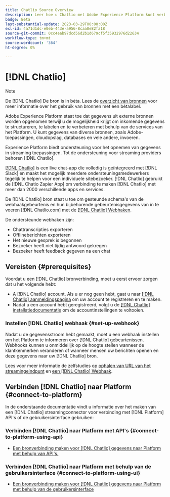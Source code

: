 ```yaml
---
title: Chatlio Source Overview
description: Leer hoe u Chatlio met Adobe Experience Platform kunt verbinden met behulp van API's of de gebruikersinterface door gebruik te maken van webhaken
badge: Beta
last-substantial-update: 2023-03-29T00:00:00Z
exl-id: 4a71d1dc-e0eb-443e-a956-8caa0e82fa18
source-git-commit: 0cc4eab97dcd56d2b1d679cf5f35932976d22634
workflow-type: tm+mt
source-wordcount: '364'
ht-degree: 0%

---
```


# [!DNL Chatlio]

>[!NOTE]
>
>De [!DNL Chatlio] De bron is in bèta. Lees de [overzicht van bronnen](../../home.md#terms-and-conditions) voor meer informatie over het gebruik van bronnen met een bètalabel.

Adobe Experience Platform staat toe dat gegevens uit externe bronnen worden opgenomen terwijl u de mogelijkheid krijgt om inkomende gegevens te structureren, te labelen en te verbeteren met behulp van de services van het Platform. U kunt gegevens van diverse bronnen, zoals Adobe-toepassingen, cloudopslag, databases en vele andere, invoeren.

Experience Platform biedt ondersteuning voor het opnemen van gegevens in streaming toepassingen. Tot de ondersteuning voor streaming providers behoren [!DNL Chatlio].

[[!DNL Chatlio]](https://chatlio.com/) is een live chat-app die volledig is geïntegreerd met [!DNL Slack] en maakt het mogelijk meerdere ondersteuningsmedewerkers tegelijk te helpen voor een individuele sitebezoeker. [!DNL Chatlio] gebruikt de [!DNL Chatio Zapier App] om verbinding te maken [!DNL Chatlio] met meer dan 2000 verschillende apps en services.

De [!DNL Chatlio] bron staat u toe om gesteunde schema&#39;s van de webhaakgebeurtenis en hun bijbehorende gebeurtenisgegevens van in te voeren [!DNL Chatlio.com] met de [[!DNL Chatlio] Webhaken](https://chatlio.com/docs/webhooks/).

De ondersteunde webhaken zijn:

* Chattranscripties exporteren
* Offlineberichten exporteren
* Het nieuwe gesprek is begonnen
* Bezoeker heeft niet tijdig antwoord gekregen
* Bezoeker heeft feedback gegeven na een chat

## Vereisten {#prerequisites}

Voordat u een [!DNL Chatlio] bronverbinding, moet u eerst ervoor zorgen dat u het volgende hebt:

* A [!DNL Chatlio] account. Als u er nog geen hebt, gaat u naar [[!DNL Chatlio] aanmeldingspagina](https://chatlio.com/app/#/signup) om uw account te registreren en te maken.
* Nadat u een account hebt geregistreerd, volgt u de [[!DNL Chatlio] installatiedocumentatie](https://chatlio.com/docs/setup/) om de accountinstellingen te voltooien.

### Instellen [!DNL Chatlio] webhaak {#set-up-webhook}

Nadat u de gegevensstroom hebt gemaakt, moet u een webhaak instellen om het Platform te informeren over [!DNL Chatlio] gebeurtenissen. Webhooks kunnen u onmiddellijk op de hoogte stellen wanneer de klantkenmerken veranderen of wanneer mensen uw berichten openen en deze gegevens naar uw [!DNL Chatlio] bron.

Lees voor meer informatie de zelfstudies op [ophalen van URL van het streamingeindpunt](../../tutorials/ui/create/marketing-automation/chatlio-webhook.md#get-streaming-endpoint) en [een [!DNL Chatlio] Webhaak](../../tutorials/ui/create/marketing-automation/chatlio-webhook.md#set-up-webhook).

## Verbinden [!DNL Chatlio] naar Platform {#connect-to-platform}

In de onderstaande documentatie vindt u informatie over het maken van een [!DNL Chatlio] streamingconnector voor verbinding met [!DNL Platform] API&#39;s of de gebruikersinterface gebruiken:

### Verbinden [!DNL Chatlio] naar Platform met API&#39;s {#connect-to-platform-using-api}

* [Een bronverbinding maken voor [!DNL Chatlio] gegevens naar Platform met behulp van API&#39;s.](../../tutorials/api/create/marketing-automation/chatlio-webhook.md)

### Verbinden [!DNL Chatlio] naar Platform met behulp van de gebruikersinterface {#connect-to-platform-using-ui}

* [Een bronverbinding maken voor [!DNL Chatlio] gegevens naar Platform met behulp van de gebruikersinterface](../../tutorials/ui/create/marketing-automation/chatlio-webhook.md)
